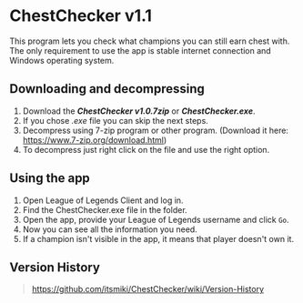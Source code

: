 # ChestChecker v1.1
This program lets you check what champions you can still earn chest with.
The only requirement to use the app is stable internet connection and Windows operating system.

## Downloading and decompressing
1. Download the ***ChestChecker v1.0.7zip*** or ***ChestChecker.exe***.
2. If you chose *.exe* file you can skip the next steps.
3. Decompress using 7-zip program or other program. (Download it here: https://www.7-zip.org/download.html)
4. To decompress just right click on the file and use the right option.

## Using the app
1. Open League of Legends Client and log in.
2. Find the ChestChecker.exe file in the folder.
3. Open the app, provide your League of Legends username and click `Go`.
4. Now you can see all the information you need.
5. If a champion isn't visible in the app, it means that player doesn't own it.

## Version History
> https://github.com/itsmiki/ChestChecker/wiki/Version-History
